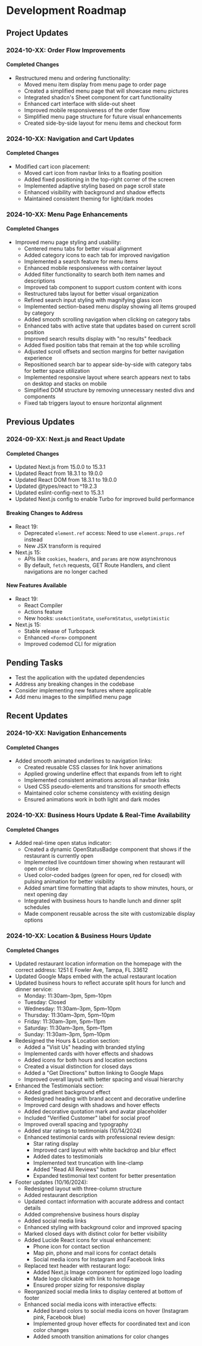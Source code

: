 # Development Roadmap

## Project Updates

### 2024-10-XX: Order Flow Improvements

#### Completed Changes

- Restructured menu and ordering functionality:
  - Moved menu item display from menu page to order page
  - Created a simplified menu page that will showcase menu pictures
  - Integrated shadcn's Sheet component for cart functionality
  - Enhanced cart interface with slide-out sheet
  - Improved mobile responsiveness of the order flow
  - Simplified menu page structure for future visual enhancements
  - Created side-by-side layout for menu items and checkout form

### 2024-10-XX: Navigation and Cart Updates

#### Completed Changes

- Modified cart icon placement:
  - Moved cart icon from navbar links to a floating position
  - Added fixed positioning in the top-right corner of the screen
  - Implemented adaptive styling based on page scroll state
  - Enhanced visibility with background and shadow effects
  - Maintained consistent theming for light/dark modes

### 2024-10-XX: Menu Page Enhancements

#### Completed Changes

- Improved menu page styling and usability:
  - Centered menu tabs for better visual alignment
  - Added category icons to each tab for improved navigation
  - Implemented a search feature for menu items
  - Enhanced mobile responsiveness with container layout
  - Added filter functionality to search both item names and descriptions
  - Improved tab component to support custom content with icons
  - Restructured tabs layout for better visual organization
  - Refined search input styling with magnifying glass icon
  - Implemented section-based menu display showing all items grouped by category
  - Added smooth scrolling navigation when clicking on category tabs
  - Enhanced tabs with active state that updates based on current scroll position
  - Improved search results display with "no results" feedback
  - Added fixed position tabs that remain at the top while scrolling
  - Adjusted scroll offsets and section margins for better navigation experience
  - Repositioned search bar to appear side-by-side with category tabs for better space utilization
  - Implemented responsive layout where search appears next to tabs on desktop and stacks on mobile
  - Simplified DOM structure by removing unnecessary nested divs and components
  - Fixed tab triggers layout to ensure horizontal alignment

## Previous Updates

### 2024-09-XX: Next.js and React Update

#### Completed Changes

- Updated Next.js from 15.0.0 to 15.3.1
- Updated React from 18.3.1 to 19.0.0
- Updated React DOM from 18.3.1 to 19.0.0
- Updated @types/react to ^19.2.3
- Updated eslint-config-next to 15.3.1
- Updated Next.js config to enable Turbo for improved build performance

#### Breaking Changes to Address

- React 19:
  - Deprecated `element.ref` access: Need to use `element.props.ref` instead
  - New JSX transform is required
- Next.js 15:
  - APIs like `cookies`, `headers`, and `params` are now asynchronous
  - By default, `fetch` requests, GET Route Handlers, and client navigations are no longer cached

#### New Features Available

- React 19:
  - React Compiler
  - Actions feature
  - New hooks: `useActionState`, `useFormStatus`, `useOptimistic`
- Next.js 15:
  - Stable release of Turbopack
  - Enhanced `<Form>` component
  - Improved codemod CLI for migration

## Pending Tasks

- Test the application with the updated dependencies
- Address any breaking changes in the codebase
- Consider implementing new features where applicable
- Add menu images to the simplified menu page

## Recent Updates

### 2024-10-XX: Navigation Enhancements

#### Completed Changes

- Added smooth animated underlines to navigation links:
  - Created reusable CSS classes for link hover animations
  - Applied growing underline effect that expands from left to right
  - Implemented consistent animations across all navbar links
  - Used CSS pseudo-elements and transitions for smooth effects
  - Maintained color scheme consistency with existing design
  - Ensured animations work in both light and dark modes

### 2024-10-XX: Business Hours Update & Real-Time Availability

#### Completed Changes

- Added real-time open status indicator:
  - Created a dynamic OpenStatusBadge component that shows if the restaurant is currently open
  - Implemented live countdown timer showing when restaurant will open or close
  - Used color-coded badges (green for open, red for closed) with pulsing animation for better visibility
  - Added smart time formatting that adapts to show minutes, hours, or next opening day
  - Integrated with business hours to handle lunch and dinner split schedules
  - Made component reusable across the site with customizable display options

### 2024-10-XX: Location & Business Hours Update

#### Completed Changes

- Updated restaurant location information on the homepage with the correct address: 1251 E Fowler Ave, Tampa, FL 33612
- Updated Google Maps embed with the actual restaurant location
- Updated business hours to reflect accurate split hours for lunch and dinner service:
  - Monday: 11:30am–3pm, 5pm–10pm
  - Tuesday: Closed
  - Wednesday: 11:30am–3pm, 5pm–10pm
  - Thursday: 11:30am–3pm, 5pm–10pm
  - Friday: 11:30am–3pm, 5pm–11pm
  - Saturday: 11:30am–3pm, 5pm–11pm
  - Sunday: 11:30am–3pm, 5pm–10pm
- Redesigned the Hours & Location section:
  - Added a "Visit Us" heading with branded styling
  - Implemented cards with hover effects and shadows
  - Added icons for both hours and location sections
  - Created a visual distinction for closed days
  - Added a "Get Directions" button linking to Google Maps
  - Improved overall layout with better spacing and visual hierarchy
- Enhanced the Testimonials section:
  - Added gradient background effect
  - Redesigned heading with brand accent and decorative underline
  - Improved card design with shadows and hover effects
  - Added decorative quotation mark and avatar placeholder
  - Included "Verified Customer" label for social proof
  - Improved overall spacing and typography
  - Added star ratings to testimonials (10/14/2024)
  - Enhanced testimonial cards with professional review design:
    - Star rating display
    - Improved card layout with white backdrop and blur effect
    - Added dates to testimonials
    - Implemented text truncation with line-clamp
    - Added "Read All Reviews" button
    - Expanded testimonial text content for better presentation
- Footer updates (10/16/2024):
  - Redesigned layout with three-column structure
  - Added restaurant description
  - Updated contact information with accurate address and contact details
  - Added comprehensive business hours display
  - Added social media links
  - Enhanced styling with background color and improved spacing
  - Marked closed days with distinct color for better visibility
  - Added Lucide React icons for visual enhancement:
    - Phone icon for contact section
    - Map pin, phone and mail icons for contact details
    - Social media icons for Instagram and Facebook links
  - Replaced text header with restaurant logo:
    - Added Next.js Image component for optimized logo loading
    - Made logo clickable with link to homepage
    - Ensured proper sizing for responsive display
  - Reorganized social media links to display centered at bottom of footer
  - Enhanced social media icons with interactive effects:
    - Added brand colors to social media icons on hover (Instagram pink, Facebook blue)
    - Implemented group hover effects for coordinated text and icon color changes
    - Added smooth transition animations for color changes
